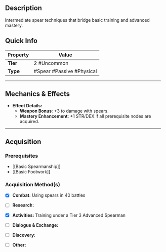 ## Description
 Intermediate spear techniques that bridge basic training and advanced mastery.

## Quick Info
| Property | Value                     |
| -------- | ------------------------- |
| **Tier** | 2 #Uncommon               |
| **Type** | #Spear #Passive #Physical |

---

## Mechanics & Effects
- **Effect Details:**
    - **Weapon Bonus**: +3 to damage with spears.
    - **Mastery Enhancement**: +1 STR/DEX if all prerequisite nodes are acquired.

---

## Acquisition
### Prerequisites
- [[Basic Spearmanship]]
- [[Basic Footwork]]

### Acquisition Method(s)
- [x] **Combat:** Using spears in 40 battles
- [ ] **Research:** 
- [x] **Activities:** Training under a Tier 3 Advanced Spearman
- [ ] **Dialogue & Exchange:** 
- [ ] **Discovery:** 
- [ ] **Other:** 

